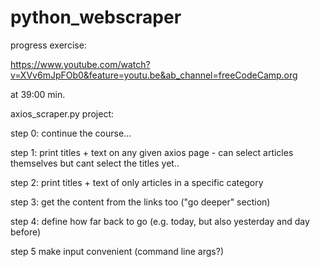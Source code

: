 # python_webscraper

progress exercise:

https://www.youtube.com/watch?v=XVv6mJpFOb0&feature=youtu.be&ab_channel=freeCodeCamp.org

at 39:00 min.

axios_scraper.py project:



step 0: continue the course...

step 1: print titles + text on any given axios page
    - can select articles themselves but cant select the titles yet..

step 2: print titles + text of only articles in a specific category

step 3: get the content from the links too ("go deeper" section)

step 4: define how far back to go (e.g. today, but also yesterday and day before)

step 5 make input convenient (command line args?)